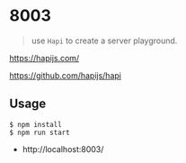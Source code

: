 # 8003
> use `Hapi` to create a server playground.

https://hapijs.com/

https://github.com/hapijs/hapi

## Usage

```
$ npm install
$ npm run start
```

* http://localhost:8003/

